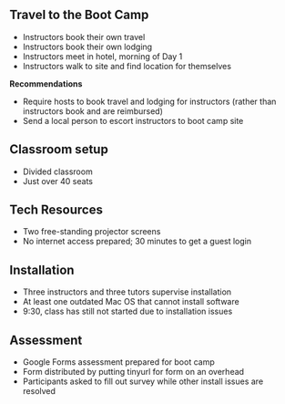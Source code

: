 ## Travel to the Boot Camp
- Instructors book their own travel
- Instructors book their own lodging
- Instructors meet in hotel, morning of Day 1
- Instructors walk to site and find location for themselves

**Recommendations**
- Require hosts to book travel and lodging for instructors (rather than instructors book and are reimbursed)
- Send a local person to escort instructors to boot camp site

## Classroom setup
- Divided classroom
- Just over 40 seats

## Tech Resources
- Two free-standing projector screens
- No internet access prepared; 30 minutes to get a guest login

## Installation
- Three instructors and three tutors supervise installation
- At least one outdated Mac OS that cannot install software
- 9:30, class has still not started due to installation issues

## Assessment
- Google Forms assessment prepared for boot camp
- Form distributed by putting tinyurl for form on an overhead
- Participants asked to fill out survey while other install issues are resolved

